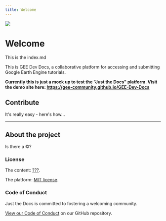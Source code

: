 ```yaml
---
title: Welcome
---
```


<img src='https://gee-community.github.io/GEE-Dev-Docs/assets/img/gee-dev-docs-logo.svg'>

# Welcome

This is the index.md

This is GEE Dev Docs, a collaborative platform for accessing and submitting Google Earth Engine tutorials.

**Currently this is just a mock up to test the "Just the Docs" platform. Visit the demo site here: https://gee-community.github.io/GEE-Dev-Docs**

## Contribute

It's really easy - here's how...

---

## About the project

Is there a &copy;?

### License

The content: [???](LICENSE.md).

The platform: [MIT license](LICENSE.txt).


### Code of Conduct

Just the Docs is committed to fostering a welcoming community.

[View our Code of Conduct](CODE_OF_CONDUCT.md) on our GitHub repository.

